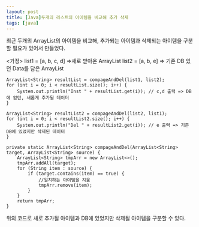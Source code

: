 ```yaml
---
layout: post
title: [Java]두개의 리스트의 아이템을 비교해 추가 삭제
tags: [java]
---
```


최근 두개의 ArrayList의 아이템을 비교해, 추가되는 아이템과 삭제되는 아이템을 구분할 필요가 있어서 만들었다.

<가정>
list1 = [a, b, c, d] =>새로 받아온 ArrayList
list2 = [a, b, e] => 기존 DB 있던 Data를 담은 ArrayList

```
ArrayList<String> resultList = compageAndDel(list1, list2);
for (int i = 0; i < resultList.size(); i++) {
    System.out.println("Inst " + resultList.get(i)); // c,d 출력 => DB에 없던, 새롭게 추가될 데이터
}

ArrayList<String> resultList2 = compageAndDel(list2, list1);
for (int i = 0; i < resultList2.size(); i++) {
    System.out.println("Del " + resultList2.get(i)); // e 출력 => 기존 DB에 있었지만 삭제된 데이터
}

private static ArrayList<String> compageAndDel(ArrayList<String> target, ArrayList<String> source) {
    ArrayList<String> tmpArr = new ArrayList<>();
    tmpArr.addAll(target);
    for (String item : source) {
        if (target.contains(item) == true) {
            //일치하는 아이템을 지움
            tmpArr.remove(item);
        }
    }
    return tmpArr;
}

```
위의 코드로 새로 추가될 아이템과 DB에 있었지만 삭제될 아이템을 구분할 수 있다.